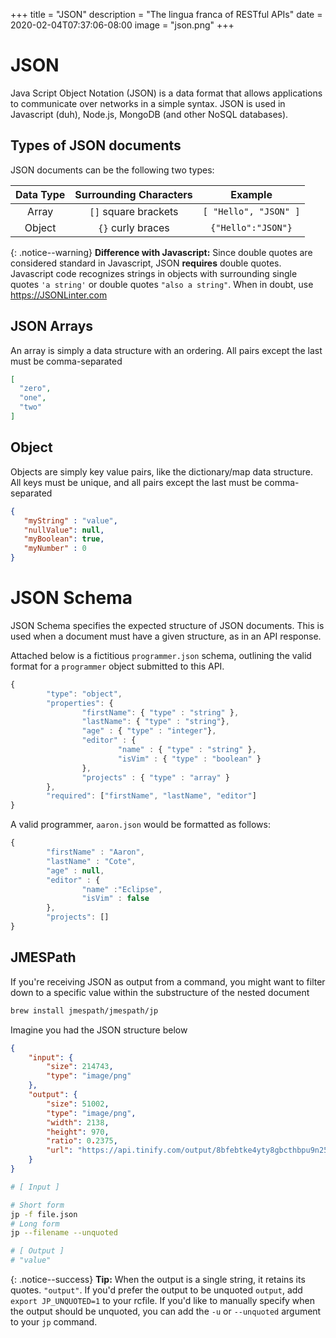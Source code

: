+++
title = "JSON"
description = "The lingua franca of RESTful APIs"
date = 2020-02-04T07:37:06-08:00
image = "json.png"
+++

# JSON

Java Script Object Notation (JSON) is a data format that allows applications to communicate over networks in a simple syntax. JSON is used in Javascript (duh), Node.js, MongoDB (and other NoSQL databases).

## Types of JSON documents

JSON documents can be the following two types:

| Data Type | Surrounding Characters | Example |
|:----:|:----:|:----:|
| Array |`[]`  square brackets | `[ "Hello", "JSON" ]` |
| Object |`{}` curly braces | `{"Hello":"JSON"}` |

{: .notice--warning}
**Difference with Javascript:** Since double quotes are considered standard in Javascript, JSON **requires** double quotes. Javascript code recognizes strings in objects with surrounding single quotes `'a string'` or double quotes `"also a string"`. When in doubt, use https://JSONLinter.com

## JSON Arrays

An array is simply a data structure with an ordering. All pairs except the last must be comma-separated


```json
[
  "zero",
  "one",
  "two"
]
```

## Object

Objects are simply key value pairs, like the dictionary/map data structure. All keys must be unique, and all pairs except the last must be comma-separated

```json
{
   "myString" : "value",
   "nullValue": null,
   "myBoolean": true,
   "myNumber" : 0
}
```

# JSON Schema

JSON Schema specifies the expected structure of JSON documents. This is used when a document must have a given structure, as in an API response.

Attached below is a fictitious `programmer.json` schema, outlining the valid format for a `programmer` object submitted to this API.

  ```javascript
  {
          "type": "object",
          "properties": {
                  "firstName": { "type" : "string" },
                  "lastName": { "type" : "string"},
                  "age" : { "type" : "integer"},
                  "editor" : {
                          "name" : { "type" : "string" },
                          "isVim" : { "type" : "boolean" }
                  },
                  "projects" : { "type" : "array" }
          },
          "required": ["firstName", "lastName", "editor"]
  }
  ```

A valid programmer, `aaron.json` would be formatted as follows:

  ```javascript
  {
          "firstName" : "Aaron",
          "lastName" : "Cote",
          "age" : null,
          "editor" : {
                  "name" :"Eclipse",
                  "isVim" : false
          },
          "projects": []
  }
  ```

## JMESPath

If you're receiving JSON as output from a command, you might want to filter down to a specific value within the substructure of the nested document

```sh
brew install jmespath/jmespath/jp
```

Imagine you had the JSON structure below

```json
{
    "input": {
        "size": 214743,
        "type": "image/png"
    },
    "output": {
        "size": 51002,
        "type": "image/png",
        "width": 2138,
        "height": 970,
        "ratio": 0.2375,
        "url": "https://api.tinify.com/output/8bfebtke4yty8gbcthbpu9n25a8u6zt0"
    }
}
```

```sh
# [ Input ]

# Short form
jp -f file.json
# Long form
jp --filename --unquoted

# [ Output ]
# "value"
```

{: .notice--success}
**Tip:** When the output is a single string, it retains its quotes. `"output"`. If you'd prefer the output to be unquoted `output`, add `export JP_UNQUOTED=1` to your rcfile. If you'd like to manually specify when the output should be unquoted, you can add the `-u` or `--unquoted` argument to your `jp` command.
